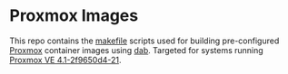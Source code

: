 # Proxmox Images

This repo contains the [makefile](https://www.gnu.org/software/make/manual/html_node/Makefiles.html) scripts used for building pre-configured [Proxmox](https://www.proxmox.com/en/) container images using [dab](https://pve.proxmox.com/wiki/Debian_Appliance_Builder). Targeted for systems running [Proxmox VE 4.1-2f9650d4-21](https://www.proxmox.com/en/downloads/item/proxmox-ve-4-1-iso-installer-bittorrent).

